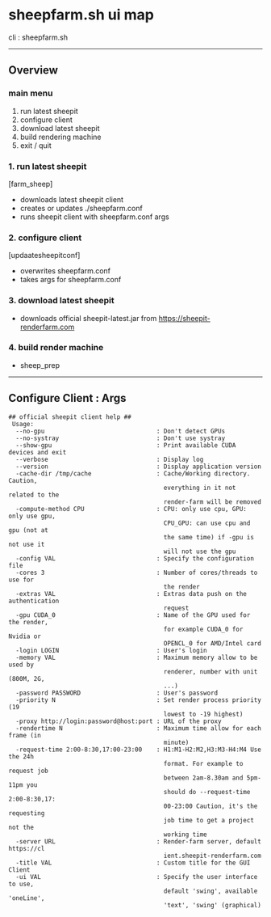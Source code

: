 # sheepfarm.sh ui map

cli : sheepfarm.sh

___
## Overview

### main menu
1. run latest sheepit
2. configure client
3. download latest sheepit
4. build rendering machine
5. exit / quit

### 1. run latest sheepit
[farm_sheep]
* downloads latest sheepit client
* creates or updates ./sheepfarm.conf
* runs sheepit client with sheepfarm.conf args

### 2. configure client
[updaatesheepitconf]
* overwrites sheepfarm.conf
* takes args for sheepfarm.conf

### 3. download latest sheepit
* downloads official sheepit-latest.jar from https://sheepit-renderfarm.com

### 4. build render machine
* sheep_prep

---

## Configure Client : Args

```
## official sheepit client help ##
 Usage:
  --no-gpu                               : Don't detect GPUs
  --no-systray                           : Don't use systray
  --show-gpu                             : Print available CUDA devices and exit
  --verbose                              : Display log
  --version                              : Display application version
  -cache-dir /tmp/cache                  : Cache/Working directory. Caution,
                                           everything in it not related to the
                                           render-farm will be removed
  -compute-method CPU                    : CPU: only use cpu, GPU: only use gpu,
                                           CPU_GPU: can use cpu and gpu (not at
                                           the same time) if -gpu is not use it
                                           will not use the gpu
  -config VAL                            : Specify the configuration file
  -cores 3                               : Number of cores/threads to use for
                                           the render
  -extras VAL                            : Extras data push on the authentication
                                           request
  -gpu CUDA_0                            : Name of the GPU used for the render,
                                           for example CUDA_0 for Nvidia or
                                           OPENCL_0 for AMD/Intel card
  -login LOGIN                           : User's login
  -memory VAL                            : Maximum memory allow to be used by
                                           renderer, number with unit (800M, 2G,
                                           ...)
  -password PASSWORD                     : User's password
  -priority N                            : Set render process priority (19
                                           lowest to -19 highest)
  -proxy http://login:password@host:port : URL of the proxy
  -rendertime N                          : Maximum time allow for each frame (in
                                           minute)
  -request-time 2:00-8:30,17:00-23:00    : H1:M1-H2:M2,H3:M3-H4:M4 Use the 24h
                                           format. For example to request job
                                           between 2am-8.30am and 5pm-11pm you
                                           should do --request-time 2:00-8:30,17:
                                           00-23:00 Caution, it's the requesting
                                           job time to get a project not the
                                           working time
  -server URL                            : Render-farm server, default https://cl
                                           ient.sheepit-renderfarm.com
  -title VAL                             : Custom title for the GUI Client
  -ui VAL                                : Specify the user interface to use,
                                           default 'swing', available 'oneLine',
                                           'text', 'swing' (graphical)
```
